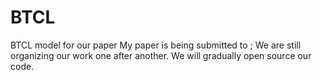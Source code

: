 # BTCL
BTCL model for our paper
My paper <A bidirectional trajectory contrastive learning model for driving intention-aware prediction> is being submitted to <Neurocomputing>;
We are still organizing our work one after another. We will gradually open source our code.
